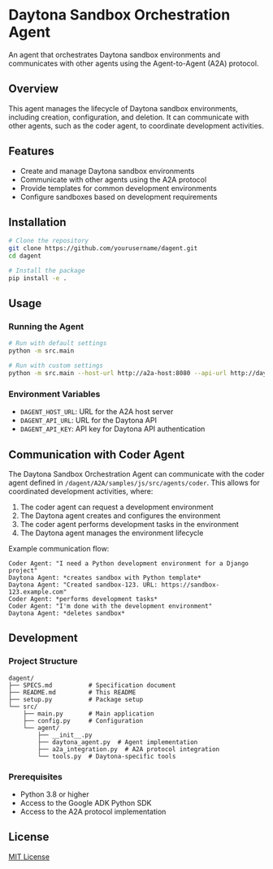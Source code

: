 # Daytona Sandbox Orchestration Agent

An agent that orchestrates Daytona sandbox environments and communicates with other agents using the Agent-to-Agent (A2A) protocol.

## Overview

This agent manages the lifecycle of Daytona sandbox environments, including creation, configuration, and deletion. It can communicate with other agents, such as the coder agent, to coordinate development activities.

## Features

- Create and manage Daytona sandbox environments
- Communicate with other agents using the A2A protocol
- Provide templates for common development environments
- Configure sandboxes based on development requirements

## Installation

```bash
# Clone the repository
git clone https://github.com/yourusername/dagent.git
cd dagent

# Install the package
pip install -e .
```

## Usage

### Running the Agent

```bash
# Run with default settings
python -m src.main

# Run with custom settings
python -m src.main --host-url http://a2a-host:8080 --api-url http://daytona-api:8090 --api-key your-api-key --verbose
```

### Environment Variables

- `DAGENT_HOST_URL`: URL for the A2A host server
- `DAGENT_API_URL`: URL for the Daytona API
- `DAGENT_API_KEY`: API key for Daytona API authentication

## Communication with Coder Agent

The Daytona Sandbox Orchestration Agent can communicate with the coder agent defined in `/dagent/A2A/samples/js/src/agents/coder`. This allows for coordinated development activities, where:

1. The coder agent can request a development environment
2. The Daytona agent creates and configures the environment
3. The coder agent performs development tasks in the environment
4. The Daytona agent manages the environment lifecycle

Example communication flow:

```
Coder Agent: "I need a Python development environment for a Django project"
Daytona Agent: *creates sandbox with Python template*
Daytona Agent: "Created sandbox-123. URL: https://sandbox-123.example.com"
Coder Agent: *performs development tasks*
Coder Agent: "I'm done with the development environment"
Daytona Agent: *deletes sandbox*
```

## Development

### Project Structure

```
dagent/
├── SPECS.md          # Specification document
├── README.md         # This README
├── setup.py          # Package setup
└── src/
    ├── main.py       # Main application
    ├── config.py     # Configuration
    └── agent/
        ├── __init__.py
        ├── daytona_agent.py  # Agent implementation
        ├── a2a_integration.py  # A2A protocol integration
        └── tools.py  # Daytona-specific tools
```

### Prerequisites

- Python 3.8 or higher
- Access to the Google ADK Python SDK
- Access to the A2A protocol implementation

## License

[MIT License](LICENSE)